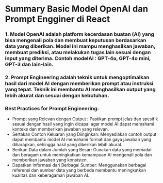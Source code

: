 # Summary Basic Model OpenAI dan Prompt Engginer di React

### 1. Model OpenAI adalah platform kecerdasan buatan (AI) yang bisa mengenali pola dan membuat keputusan berdasarkan data yang diberikan. Model ini mampu menghasilkan jawaban, membuat prediksi, atau melakukan tugas lain sesuai dengan input yang diterima. Contoh modelAI : GPT-4o, GPT-4o mini, GPT-3 dan lain-lain.

### 2. Prompt Engineering adalah teknik untuk mengoptimalkan hasil dari model AI dengan memberikan prompt atau instruksi yang tepat. Teknik ini membantu AI menghasilkan output yang lebih akurat dan sesuai dengan kebutuhan.

### Best Practices for Prompt Engineering: 
- Prompt yang Relevan dengan Output : Pastikan prompt jelas dan spesifik sesuai dengan hasil yang ingin dicapai agar model AI dapat memahami konteks dan memberikan jawaban yang relevan.
- Sertakan Contoh Keluaran yang Diinginkan: Menyediakan contoh output dapat membantu model AI memahami format dan gaya jawaban yang diharapkan, sehingga hasil yang diberikan lebih akurat.
- Berikan Data dalam Jumlah yang Besar: Gunakan data yang memadai dan beragam untuk meningkatkan kemampuan AI mengenali pola dan memberikan jawaban yang konsisten.
- Dapatkan Informasi dari Berbagai Sumber: Menggunakan berbagai referensi dan sumber data yang berbeda membantu meningkatkan kualitas dan keberagaman jawaban AI.